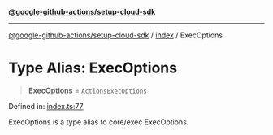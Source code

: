 [**@google-github-actions/setup-cloud-sdk**](../../README.md)

***

[@google-github-actions/setup-cloud-sdk](../../modules.md) / [index](../README.md) / ExecOptions

# Type Alias: ExecOptions

> **ExecOptions** = `ActionsExecOptions`

Defined in: [index.ts:77](https://github.com/google-github-actions/setup-cloud-sdk/blob/main/src/index.ts#L77)

ExecOptions is a type alias to core/exec ExecOptions.
